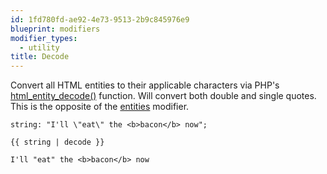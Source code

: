 ```yaml
---
id: 1fd780fd-ae92-4e73-9513-2b9c845976e9
blueprint: modifiers
modifier_types:
  - utility
title: Decode
---
```

Convert all HTML entities to their applicable characters via PHP's [html_entity_decode()][decode] function. Will convert both double and single quotes. This is the opposite of the [entities][entities] modifier.

```.language-yaml
string: "I'll \"eat\" the <b>bacon</b> now";
```

```
{{ string | decode }}
```

```.language-output
I'll "eat" the <b>bacon</b> now
```

[decode]: http://php.net/manual/en/function.html-entity-decode.php
[entities]: /modifiers/entities
